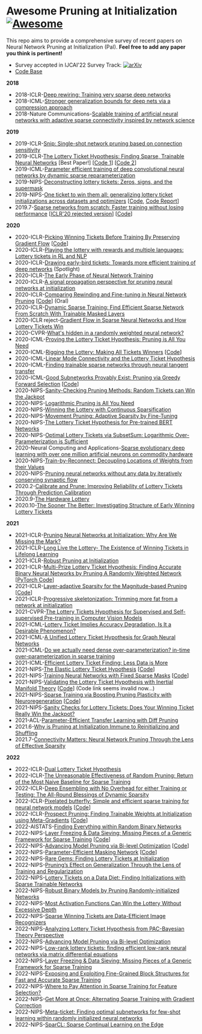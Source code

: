 # Awesome Pruning at Initialization [![Awesome](https://cdn.rawgit.com/sindresorhus/awesome/d7305f38d29fed78fa85652e3a63e154dd8e8829/media/badge.svg)](https://github.com/sindresorhus/awesome)
This repo aims to provide a comprehensive survey of recent papers on Neural Network Pruning at Initialization (PaI). **Feel free to add any paper you think is pertinent!**
* Survey accepted in IJCAI'22 Survey Track: [![arXiv](https://img.shields.io/badge/arXiv-2103.06460-b31b1b.svg?style=flat)](https://arxiv.org/abs/2103.06460)
* [Code Base](https://github.com/MingSun-Tse/Smile-Pruning)


**2018**
- 2018-ICLR-[Deep rewiring: Training very sparse deep networks](https://arxiv.org/abs/1711.05136)
- 2018-ICML-[Stronger generalization bounds for deep nets via a compression approach](http://proceedings.mlr.press/v80/arora18b.html)
- 2018-Nature Communications-[Scalable training of artificial neural networks with adaptive sparse connectivity inspired by network science](https://www.nature.com/articles/s41467-018-04316-3)

**2019**
- 2019-ICLR-[Snip: Single-shot network pruning based on connection sensitivity](https://arxiv.org/abs/1810.02340)
- 2019-ICLR-[The Lottery Ticket Hypothesis: Finding Sparse, Trainable Neural Networks](https://openreview.net/forum?id=rJl-b3RcF7) [Best Paper!] [[Code 1](https://github.com/google-research/lottery-ticket-hypothesis)] [[Code 2](https://github.com/facebookresearch/open_lth)]
- 2019-ICML-[Parameter efficient training of deep convolutional neural networks by dynamic sparse reparameterization](http://proceedings.mlr.press/v97/mostafa19a.html)
- 2019-NIPS-[Deconstructing lottery tickets: Zeros, signs, and the supermask](https://papers.nips.cc/paper/2019/hash/1113d7a76ffceca1bb350bfe145467c6-Abstract.html)
- 2019-NIPS-[One ticket to win them all: generalizing lottery ticket initializations across datasets and optimizers](https://papers.nips.cc/paper/2019/hash/a4613e8d72a61b3b69b32d040f89ad81-Abstract.html) [[Code](https://github.com/varungohil/Generalizing-Lottery-Tickets), [Code Report](https://openreview.net/pdf?id=SklFHaqG6S)]
- 2019.7-[Sparse networks from scratch: Faster training without losing performance](https://arxiv.org/abs/1907.04840) [[ICLR'20 rejected version](https://openreview.net/forum?id=ByeSYa4KPS)] [[Code](https://github.com/TimDettmers/sparse_learning)]


**2020**
- 2020-ICLR-[Picking Winning Tickets Before Training By Preserving Gradient Flow](https://openreview.net/pdf?id=SkgsACVKPH) [[Code](https://github.com/alecwangcq/GraSP)]
- 2020-ICLR-[Playing the lottery with rewards and multiple languages: Lottery tickets in RL and NLP](https://openreview.net/forum?id=S1xnXRVFwH)
- 2020-ICLR-[Drawing early-bird tickets: Towards more efficient training of deep networks](https://arxiv.org/abs/1909.11957) (Spotlight)
- 2020-ICLR-[The Early Phase of Neural Network Training](https://openreview.net/forum?id=Hkl1iRNFwS)
- 2020-ICLR-[A signal propagation perspective for pruning neural networks at initialization](https://arxiv.org/abs/1906.06307)
- 2020-ICLR-[Comparing Rewinding and Fine-tuning in Neural Network Pruning](https://openreview.net/forum?id=S1gSj0NKvB) [[Code](https://github.com/lottery-ticket/rewinding-iclr20-public)] (Oral)
- 2020-ICLR-[Dynamic Sparse Training: Find Efficient Sparse Network From Scratch With Trainable Masked Layers](https://arxiv.org/abs/2005.06870)
- 2020-ICLR reject-[Gradient Flow in Sparse Neural Networks and How Lottery Tickets Win](https://openreview.net/forum?id=V1N4GEWki_E)
- 2020-CVPR-[What's hidden in a randomly weighted neural network?](https://arxiv.org/abs/1911.13299)
- 2020-ICML-[Proving the Lottery Ticket Hypothesis: Pruning is All You Need](https://arxiv.org/abs/2002.00585)
- 2020-ICML-[Rigging the Lottery: Making All Tickets Winners](https://arxiv.org/abs/1911.11134) [[Code](https://github.com/google-research/rigl)]
- 2020-ICML-[Linear Mode Connectivity and the Lottery Ticket Hypothesis](https://arxiv.org/abs/1912.05671)
- 2020-ICML-[Finding trainable sparse networks through neural tangent transfer](https://arxiv.org/abs/2006.08228)
- 2020-ICML-[Good Subnetworks Provably Exist: Pruning via Greedy Forward Selection](http://proceedings.mlr.press/v119/ye20b/ye20b.pdf) [[Code](https://github.com/lushleaf/Network-Pruning-Greedy-Forward-Selection)]
- 2020-NIPS-[Sanity-Checking Pruning Methods: Random Tickets can Win the Jackpot](https://proceedings.neurips.cc//paper/2020/hash/eae27d77ca20db309e056e3d2dcd7d69-Abstract.html)
- 2020-NIPS-[Logarithmic Pruning is All You Need](https://papers.nips.cc/paper/2020/hash/1e9491470749d5b0e361ce4f0b24d037-Abstract.html)
- 2020-NIPS-[Winning the Lottery with Continuous Sparsification](https://papers.nips.cc/paper/2020/hash/83004190b1793d7aa15f8d0d49a13eba-Abstract.html)
- 2020-NIPS-[Movement Pruning: Adaptive Sparsity by Fine-Tuning](https://proceedings.neurips.cc/paper/2020/hash/eae15aabaa768ae4a5993a8a4f4fa6e4-Abstract.html)
- 2020-NIPS-[The Lottery Ticket Hypothesis for Pre-trained BERT Networks](https://arxiv.org/abs/2007.12223)
- 2020-NIPS-[Optimal Lottery Tickets via SubsetSum: Logarithmic Over-Parameterization is Sufficient](https://arxiv.org/abs/2006.07990)
- 2020-Neural Computing and Applications-[Sparse evolutionary deep learning with over one million artificial neurons on commodity hardware](https://link.springer.com/article/10.1007/s00521-020-05136-7)
- 2020-NIPS-[Train-by-Reconnect: Decoupling Locations of Weights from their Values](https://arxiv.org/abs/2003.02570)
- 2020-NIPS-[Pruning neural networks without any data by iteratively conserving synaptic flow](https://arxiv.org/abs/2006.05467)
- 2020.2-[Calibrate and Prune: Improving Reliability of Lottery Tickets Through Prediction Calibration](https://arxiv.org/abs/2002.03875)
- 2020.9-[The Hardware Lottery](https://arxiv.org/abs/2009.06489)
- 2020.10-[The Sooner The Better: Investigating Structure of Early Winning Lottery Tickets](https://openreview.net/forum?id=BJlNs0VYPB)

**2021**
- 2021-ICLR-[Pruning Neural Networks at Initialization: Why Are We Missing the Mark?](https://openreview.net/forum?id=Ig-VyQc-MLK)
- 2021-ICLR-[Long Live the Lottery- The Existence of Winning Tickets in Lifelong Learning](https://openreview.net/pdf?id=LXMSvPmsm0g)
- 2021-ICLR-[Robust Pruning at Initialization](https://openreview.net/forum?id=vXj_ucZQ4hA)
- 2021-ICLR-[Multi-Prize Lottery Ticket Hypothesis: Finding Accurate Binary Neural Networks by Pruning A Randomly Weighted Network](https://openreview.net/forum?id=U_mat0b9iv) [[PyTorch Code](https://github.com/chrundle/biprop)]
- 2021-ICLR-[Layer-adaptive Sparsity for the Magnitude-based Pruning](https://openreview.net/forum?id=H6ATjJ0TKdf) [[Code](https://github.com/jaeho-lee/layer-adaptive-sparsity)]
- 2021-ICLR-[Progressive skeletonization: Trimming more fat from a network at initialization](https://openreview.net/forum?id=9GsFOUyUPi)
- 2021-CVPR-[The Lottery Tickets Hypothesis for Supervised and Self-supervised Pre-training in Computer Vision Models](https://arxiv.org/abs/2012.06908)
- 2021-ICML-[Lottery Ticket Implies Accuracy Degradation, Is It a Desirable Phenomenon?](https://arxiv.org/abs/2102.11068)
- 2021-ICML-[A Unified Lottery Ticket Hypothesis for Graph Neural Networks](http://proceedings.mlr.press/v139/chen21p.html)
- 2021-ICML-[Do we actually need dense over-parameterization? in-time over-parameterization in sparse training](https://proceedings.mlr.press/v139/liu21y.html)
- 2021-ICML-[Efficient Lottery Ticket Finding: Less Data is More](http://proceedings.mlr.press/v139/zhang21c.html)
- 2021-NIPS-[The Elastic Lottery Ticket Hypothesis](https://arxiv.org/abs/2103.16547) [[Code](https://github.com/VITA-Group/ElasticLTH)]
- 2021-NIPS-[Training Neural Networks with Fixed Sparse Masks](https://proceedings.neurips.cc/paper/2021/hash/cb2653f548f8709598e8b5156738cc51-Abstract.html) [[Code](https://github.com/varunnair18/FISH)]
- 2021-NIPS-[Validating the Lottery Ticket Hypothesis with Inertial Manifold Theory](https://openreview.net/forum?id=h6EWbx5xTj7) [[Code](https://github.com/DMML-AU/IMC)] (Code link seems invalid now...)
- 2021-NIPS-[Sparse Training via Boosting Pruning Plasticity with Neuroregeneration](https://proceedings.neurips.cc/paper/2021/hash/5227b6aaf294f5f027273aebf16015f2-Abstract.html) [[Code](https://github.com/VITA-Group/GraNet)]
- 2021-NIPS-[Sanity Checks for Lottery Tickets: Does Your Winning Ticket Really Win the Jackpot?](https://proceedings.neurips.cc/paper/2021/file/6a130f1dc6f0c829f874e92e5458dced-Paper.pdf)
- 2021-ACL-[Parameter-Efficient Transfer Learning with Diff Pruning](https://arxiv.org/abs/2012.07463)
- 2021.6-[Why is Pruning at Initialization Immune to Reinitializing and Shuffling](https://arxiv.org/pdf/2107.01808.pdf)
- 2021.7-[Connectivity Matters: Neural Network Pruning Through the Lens of Effective Sparsity](https://arxiv.org/abs/2107.02306)

**2022**
- 2022-ICLR-[Dual Lottery Ticket Hypothesis](https://openreview.net/forum?id=fOsN52jn25l)
- 2022-ICLR-[The Unreasonable Effectiveness of Random Pruning: Return of the Most Naive Baseline for Sparse Training](https://openreview.net/forum?id=VBZJ_3tz-t)
- 2022-ICLR-[Deep Ensembling with No Overhead for either Training or Testing: The All-Round Blessings of Dynamic Sparsity](https://openreview.net/forum?id=RLtqs6pzj1-)
- 2022-ICLR-[Pixelated butterfly: Simple and efficient sparse training for neural network models](https://openreview.net/pdf?id=Nfl-iXa-y7R) [[Code](https://github.com/HazyResearch/pixelfly)]
- 2022-ICLR-[Prospect Pruning: Finding Trainable Weights at Initialization using Meta-Gradients](https://arxiv.org/abs/2202.08132) [[Code](https://github.com/mil-ad/prospr)]
- 2022-AISTATS-[Finding Everything within Random Binary Networks](https://arxiv.org/abs/2110.08996)
- 2022-NIPS-[Layer Freezing & Data Sieving: Missing Pieces of a Generic Framework for Sparse Training](https://arxiv.org/abs/2209.11204) [[Code](https://github.com/snap-research/SpFDE)]
- 2022-NIPS-[Advancing Model Pruning via Bi-level Optimization](https://arxiv.org/pdf/2210.04092.pdf) [[Code](https://github.com/OPTML-Group/BiP)]
- 2022-NIPS-[Parameter-Efficient Masking Network](https://openreview.net/forum?id=7rcuQ_V2GFg) [[Code](https://github.com/yueb17/PEMN)]
- 2022-NIPS-[Rare Gems: Finding Lottery Tickets at Initialization](https://openreview.net/forum?id=Jpxd93u2vK-)
- 2022-NIPS-[Pruning’s Effect on Generalization Through the Lens of Training and Regularization](https://openreview.net/forum?id=OrcLKV9sKWp)
- 2022-NIPS-[Lottery Tickets on a Data Diet: Finding Initializations with Sparse Trainable Networks](https://openreview.net/forum?id=QLPzCpu756J)
- 2022-NIPS-[Robust Binary Models by Pruning Randomly-initialized Networks](https://openreview.net/forum?id=5g-h_DILemH)
- 2022-NIPS-[Most Activation Functions Can Win the Lottery Without Excessive Depth](https://openreview.net/forum?id=NySDKS9SxN)
- 2022-NIPS-[Sparse Winning Tickets are Data-Efficient Image Recognizers](https://openreview.net/forum?id=wfKbtSjHA6F)
- 2022-NIPS-[Analyzing Lottery Ticket Hypothesis from PAC-Bayesian Theory Perspective](https://openreview.net/forum?id=fbUybomIuE)
- 2022-NIPS-[Advancing Model Pruning via Bi-level Optimization](https://openreview.net/forum?id=t6O08FxvtBY)
- 2022-NIPS-[Low-rank lottery tickets: finding efficient low-rank neural networks via matrix differential equations](https://openreview.net/forum?id=IILJ0KWZMy9)
- 2022-NIPS-[Layer Freezing & Data Sieving: Missing Pieces of a Generic Framework for Sparse Training](https://openreview.net/forum?id=493VFz-ZvDD)
- 2022-NIPS-[Exposing and Exploiting Fine-Grained Block Structures for Fast and Accurate Sparse Training](https://openreview.net/forum?id=sFapsu4hYo)
- 2022-NIPS-[Where to Pay Attention in Sparse Training for Feature Selection?](https://openreview.net/forum?id=xWvI9z37Xd)
- 2022-NIPS-[Get More at Once: Alternating Sparse Training with Gradient Correction](https://openreview.net/forum?id=lYZQRpqLesi)
- 2022-NIPS-[Meta-ticket: Finding optimal subnetworks for few-shot learning within randomly initialized neural networks](https://openreview.net/forum?id=Cr4_3ptitj)
- 2022-NIPS-[SparCL: Sparse Continual Learning on the Edge](https://openreview.net/forum?id=n0dD3d54Wgf)


